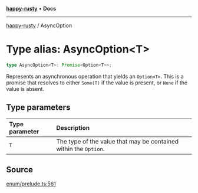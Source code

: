 [**happy-rusty**](../index.md) • **Docs**

***

[happy-rusty](../index.md) / AsyncOption

# Type alias: AsyncOption\<T\>

```ts
type AsyncOption<T>: Promise<Option<T>>;
```

Represents an asynchronous operation that yields an `Option<T>`.
This is a promise that resolves to either `Some(T)` if the value is present, or `None` if the value is absent.

## Type parameters

| Type parameter | Description |
| :------ | :------ |
| `T` | The type of the value that may be contained within the `Option`. |

## Source

[enum/prelude.ts:561](https://github.com/JiangJie/happy-rusty/blob/4e351bc0f871ad0e25514a05e881fc61245e329e/src/enum/prelude.ts#L561)
